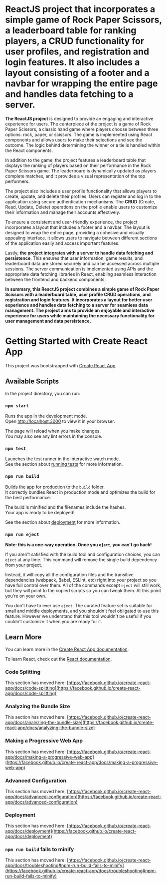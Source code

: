 # ReactJS project that incorporates a simple game of Rock Paper Scissors, a leaderboard table for ranking players, a CRUD functionality for user profiles, and registration and login features. It also includes a layout consisting of a footer and a navbar for wrapping the entire page and handles data fetching to a server.

**The ReactJS project** is designed to provide an engaging and interactive experience for users. The centerpiece of the project is a game of Rock Paper Scissors, a classic hand game where players choose between three options: rock, paper, or scissors. The game is implemented using React components and allows users to make their selections and see the outcome. The logic behind determining the winner or a tie is handled within the React components.

In addition to the game, the project features a leaderboard table that displays the ranking of players based on their performance in the Rock Paper Scissors game. The leaderboard is dynamically updated as players complete matches, and it provides a visual representation of the top performers.

The project also includes a user profile functionality that allows players to create, update, and delete their profiles. Users can register and log in to the application using secure authentication mechanisms. The **CRUD** (Create, Read, Update, Delete) operations on the profile enable users to customize their information and manage their accounts effectively.

To ensure a consistent and user-friendly experience, the project incorporates a layout that includes a footer and a navbar. The layout is designed to wrap the entire page, providing a cohesive and visually appealing interface. It allows users to navigate between different sections of the application easily and access important features.

Lastly, **the project integrates with a server to handle data fetching and persistence**. This ensures that user information, game results, and leaderboard data are stored securely and can be accessed across multiple sessions. The server communication is implemented using APIs and the appropriate data fetching libraries in React, enabling seamless interaction between the frontend and backend components.

**In summary, this ReactJS project combines a simple game of Rock Paper Scissors with a leaderboard table, user profile CRUD operations, and registration and login features. It incorporates a layout for better user experience and handles data fetching to a server for seamless data management. The project aims to provide an enjoyable and interactive experience for users while maintaining the necessary functionality for user management and data persistence.**



# Getting Started with Create React App

This project was bootstrapped with [Create React App](https://github.com/facebook/create-react-app).

## Available Scripts

In the project directory, you can run:

### `npm start`

Runs the app in the development mode.\
Open [http://localhost:3000](http://localhost:3000) to view it in your browser.

The page will reload when you make changes.\
You may also see any lint errors in the console.

### `npm test`

Launches the test runner in the interactive watch mode.\
See the section about [running tests](https://facebook.github.io/create-react-app/docs/running-tests) for more information.

### `npm run build`

Builds the app for production to the `build` folder.\
It correctly bundles React in production mode and optimizes the build for the best performance.

The build is minified and the filenames include the hashes.\
Your app is ready to be deployed!

See the section about [deployment](https://facebook.github.io/create-react-app/docs/deployment) for more information.

### `npm run eject`

**Note: this is a one-way operation. Once you `eject`, you can't go back!**

If you aren't satisfied with the build tool and configuration choices, you can `eject` at any time. This command will remove the single build dependency from your project.

Instead, it will copy all the configuration files and the transitive dependencies (webpack, Babel, ESLint, etc) right into your project so you have full control over them. All of the commands except `eject` will still work, but they will point to the copied scripts so you can tweak them. At this point you're on your own.

You don't have to ever use `eject`. The curated feature set is suitable for small and middle deployments, and you shouldn't feel obligated to use this feature. However we understand that this tool wouldn't be useful if you couldn't customize it when you are ready for it.

## Learn More

You can learn more in the [Create React App documentation](https://facebook.github.io/create-react-app/docs/getting-started).

To learn React, check out the [React documentation](https://reactjs.org/).

### Code Splitting

This section has moved here: [https://facebook.github.io/create-react-app/docs/code-splitting](https://facebook.github.io/create-react-app/docs/code-splitting)

### Analyzing the Bundle Size

This section has moved here: [https://facebook.github.io/create-react-app/docs/analyzing-the-bundle-size](https://facebook.github.io/create-react-app/docs/analyzing-the-bundle-size)

### Making a Progressive Web App

This section has moved here: [https://facebook.github.io/create-react-app/docs/making-a-progressive-web-app](https://facebook.github.io/create-react-app/docs/making-a-progressive-web-app)

### Advanced Configuration

This section has moved here: [https://facebook.github.io/create-react-app/docs/advanced-configuration](https://facebook.github.io/create-react-app/docs/advanced-configuration)

### Deployment

This section has moved here: [https://facebook.github.io/create-react-app/docs/deployment](https://facebook.github.io/create-react-app/docs/deployment)

### `npm run build` fails to minify

This section has moved here: [https://facebook.github.io/create-react-app/docs/troubleshooting#npm-run-build-fails-to-minify](https://facebook.github.io/create-react-app/docs/troubleshooting#npm-run-build-fails-to-minify)
